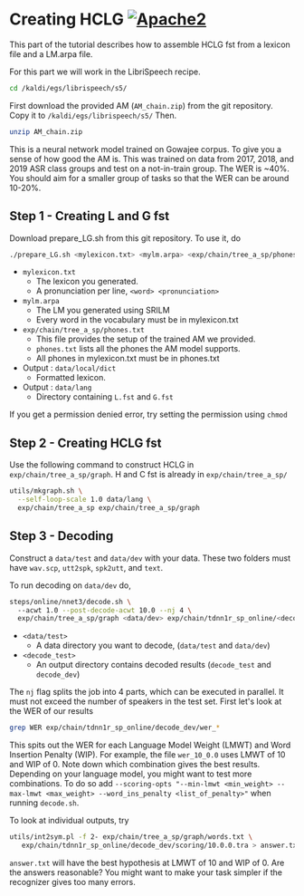 # Creating HCLG [![Apache2](http://img.shields.io/badge/license-APACHE2-blue.svg)](https://www.apache.org/licenses/LICENSE-2.0.html)

This part of the tutorial describes how to assemble HCLG fst from a lexicon file and a LM.arpa file.

For this part we will work in the LibriSpeech recipe.

```bash
cd /kaldi/egs/librispeech/s5/
```

First download the provided AM (`AM_chain.zip`) from the git repository. Copy it to `/kaldi/egs/librispeech/s5/` Then.

```bash
unzip AM_chain.zip
```

This is a neural network model trained on Gowajee corpus. To give you a sense of how good the AM is. This was trained on data from 2017, 2018, and 2019 ASR class groups and test on a not-in-train group. The WER is ~40%. You should aim for a smaller group of tasks so that the WER can be around 10-20%.

## Step 1 - Creating L and G fst

Download prepare_LG.sh from this git repository. To use it, do

```bash
./prepare_LG.sh <mylexicon.txt> <mylm.arpa> <exp/chain/tree_a_sp/phones.txt> <data/local/dict> <data/lang>
```

* `mylexicon.txt`
	* The lexicon you generated.
	* A pronunciation per line, `<word> <pronunciation>`
* `mylm.arpa`
	* The LM you generated using SRILM
	* Every word in the vocabulary must be in mylexicon.txt
* `exp/chain/tree_a_sp/phones.txt`
	* This file provides the setup of the trained AM we provided.
	* `phones.txt` lists all the phones the AM model supports.
	* All phones in mylexicon.txt must be in phones.txt
* Output : `data/local/dict`
	* Formatted lexicon.
* Output : `data/lang`
	* Directory containing `L.fst` and `G.fst`

If you get a permission denied error, try setting the permission using `chmod`

## Step 2 - Creating HCLG fst

Use the following command to construct HCLG in `exp/chain/tree_a_sp/graph`. H and C fst is already in `exp/chain/tree_a_sp/`

```bash
utils/mkgraph.sh \
  --self-loop-scale 1.0 data/lang \
  exp/chain/tree_a_sp exp/chain/tree_a_sp/graph
```

## Step 3 - Decoding

Construct a `data/test` and `data/dev` with your data. These two folders must have `wav.scp`, `utt2spk`, `spk2utt`, and `text`.

To run decoding on `data/dev` do,

```bash
steps/online/nnet3/decode.sh \          
  --acwt 1.0 --post-decode-acwt 10.0 --nj 4 \
  exp/chain/tree_a_sp/graph <data/dev> exp/chain/tdnn1r_sp_online/<decode_dev>
```

*  `<data/test>`
	* A data directory you want to decode, (`data/test` and `data/dev`)
*  `<decode_test>`
	* An output directory contains decoded results (`decode_test` and `decode_dev`)


The `nj` flag splits the job into 4 parts, which can be executed in parallel. It must not exceed the number of speakers in the test set. First let's look at the WER of our results

```bash
grep WER exp/chain/tdnn1r_sp_online/decode_dev/wer_*
```

This spits out the WER for each Language Model Weight (LMWT) and Word Insertion Penalty (WIP). For example, the file `wer_10_0.0` uses LMWT of 10 and WIP of 0. Note down which combination gives the best results. Depending on your language model, you might want to test more combinations. To do so add `--scoring-opts "--min-lmwt <min_weight> --max-lmwt <max_weight> --word_ins_penalty <list_of_penalty>"` when running `decode.sh`.

To look at individual outputs, try

```bash
utils/int2sym.pl -f 2- exp/chain/tree_a_sp/graph/words.txt \
   exp/chain/tdnn1r_sp_online/decode_dev/scoring/10.0.0.tra > answer.txt
```

`answer.txt` will have the best hypothesis at LMWT of 10 and WIP of 0. Are the answers reasonable? You might want to make your task simpler if the recognizer gives too many errors.
